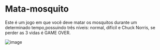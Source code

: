 # Mata-mosquito
Este é um jogo em que você deve matar os mosquitos durante um determinado tempo,possuindo três níveis: normal, difícil e Chuck Norris, se perder as 3 vidas é GAME OVER.

![image](https://user-images.githubusercontent.com/69177726/109425998-e8706700-79c9-11eb-8486-0e8221c40e38.png)

